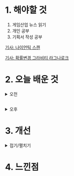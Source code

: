 
# 1. 해야할 것

1. 게임산업 뉴스 읽기 
2. 개인 공부  
3. 기획서 작성 공부

[기사: 나이언틱 스캔](https://www.gamemeca.com/view.php?gid=1747132)

[기사: 확률변경 그라비티 라그나로크](https://www.gamemeca.com/view.php?gid=1747123)

# 2. 오늘 배운 것

<details>
<summary>오전</summary>

## 오늘의 기사
나이언틱에서 현실에 있는 물건을 스캔하여 3D 모델로 변환하는 앱을 발표했다.\
이전에도 3D 모델링하는 앱이 있었던 것으로 기억하는데 이걸 이용하면 나만의(정확히는 내가 가지거나 경험한) 3D모델을 가질 수 있다.\
내가 원하는 물건을 현실에서 발견한다면 바로 가지고 올 수 있다는 것도 장점.

그런데 이런 물건에 대한 디자인 같은 것은 저작권이 따로 없나? 의문이다.

****


</details>

##

<details>
<summary>오후</summary>


</details>




# 3. 개선


<details>
<summary>접기/펼치기</summary>


</details>



# 4. 느낀점


